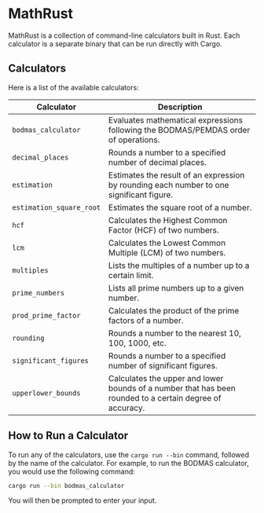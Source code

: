 # MathRust

MathRust is a collection of command-line calculators built in Rust. Each calculator is a separate binary that can be run directly with Cargo.

## Calculators

Here is a list of the available calculators:

| Calculator                  | Description                                                                                             |
| --------------------------- | ------------------------------------------------------------------------------------------------------- |
| `bodmas_calculator`         | Evaluates mathematical expressions following the BODMAS/PEMDAS order of operations.                     |
| `decimal_places`            | Rounds a number to a specified number of decimal places.                                                |
| `estimation`                | Estimates the result of an expression by rounding each number to one significant figure.                |
| `estimation_square_root`    | Estimates the square root of a number.                                                                  |
| `hcf`                       | Calculates the Highest Common Factor (HCF) of two numbers.                                              |
| `lcm`                       | Calculates the Lowest Common Multiple (LCM) of two numbers.                                             |
| `multiples`                 | Lists the multiples of a number up to a certain limit.                                                  |
| `prime_numbers`             | Lists all prime numbers up to a given number.                                                           |
| `prod_prime_factor`         | Calculates the product of the prime factors of a number.                                                |
| `rounding`                  | Rounds a number to the nearest 10, 100, 1000, etc.                                                      |
| `significant_figures`       | Rounds a number to a specified number of significant figures.                                           |
| `upperlower_bounds`         | Calculates the upper and lower bounds of a number that has been rounded to a certain degree of accuracy. |

## How to Run a Calculator

To run any of the calculators, use the `cargo run --bin` command, followed by the name of the calculator. For example, to run the BODMAS calculator, you would use the following command:

```bash
cargo run --bin bodmas_calculator
```

You will then be prompted to enter your input.
